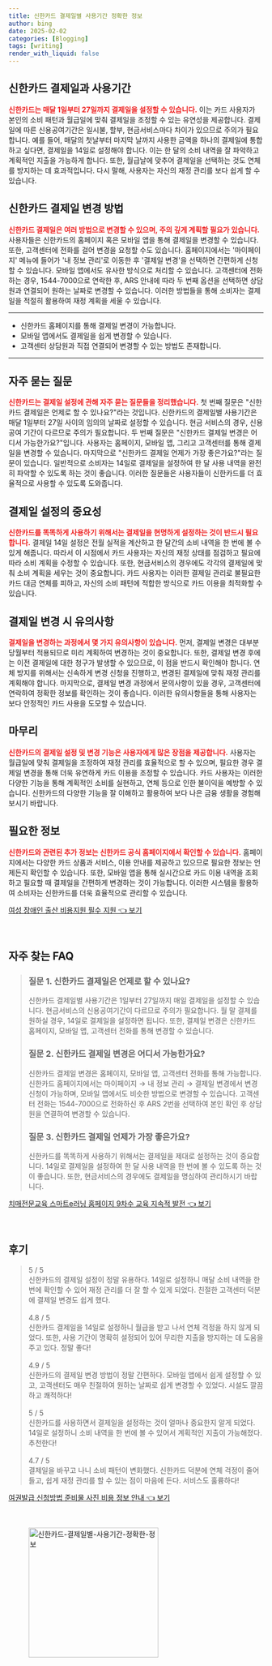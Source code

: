 ```yaml
---
title: 신한카드 결제일별 사용기간 정확한 정보
author: bing
date: 2025-02-02
categories: [Blogging]
tags: [writing]
render_with_liquid: false
---
```



<h2 id='신한카드_결제일_사용기간'>신한카드 결제일과 사용기간</h2>

<p><b><span style="color: #ee2323;">신한카드는 매달 1일부터 27일까지 결제일을 설정할 수 있습니다.</span></b> 이는 카드 사용자가 본인의 소비 패턴과 월급일에 맞춰 결제일을 조정할 수 있는 유연성을 제공합니다. 결제일에 따른 신용공여기간은 일시불, 할부, 현금서비스마다 차이가 있으므로 주의가 필요합니다. 예를 들어, 매달의 첫날부터 마지막 날까지 사용한 금액을 하나의 결제일에 통합하고 싶다면, 결제일을 14일로 설정해야 합니다. 이는 한 달의 소비 내역을 잘 파악하고 계획적인 지출을 가능하게 합니다. 또한, 월급날에 맞추어 결제일을 선택하는 것도 연체를 방지하는 데 효과적입니다. 다시 말해, 사용자는 자신의 재정 관리를 보다 쉽게 할 수 있습니다.</p>

<h2 id='신한카드_결제일_변경방법'>신한카드 결제일 변경 방법</h2>

<p><b><span style="color: #ee2323;">신한카드 결제일은 여러 방법으로 변경할 수 있으며, 주의 깊게 계획할 필요가 있습니다.</span></b> 사용자들은 신한카드의 홈페이지 혹은 모바일 앱을 통해 결제일을 변경할 수 있습니다. 또한, 고객센터에 전화를 걸어 변경을 요청할 수도 있습니다. 홈페이지에서는 '마이페이지' 메뉴에 들어가 '내 정보 관리'로 이동한 후 '결제일 변경'을 선택하면 간편하게 신청할 수 있습니다. 모바일 앱에서도 유사한 방식으로 처리할 수 있습니다. 고객센터에 전화하는 경우, 1544-7000으로 연락한 후, ARS 안내에 따라 두 번째 옵션을 선택하면 상담원과 연결되어 원하는 날짜로 변경할 수 있습니다. 이러한 방법들을 통해 소비자는 결제일을 적절히 활용하여 재정 계획을 세울 수 있습니다.</p>

<hr />

<ul>
    <li>신한카드 홈페이지를 통해 결제일 변경이 가능합니다.</li>
    <li>모바일 앱에서도 결제일을 쉽게 변경할 수 있습니다.</li>
    <li>고객센터 상담원과 직접 연결되어 변경할 수 있는 방법도 존재합니다.</li>
</ul>

<hr />

<h2 id='자주묻는질문'>자주 묻는 질문</h2>

<p><b><span style="color: #ee2323;">신한카드는 결제일 설정에 관해 자주 묻는 질문들을 정리했습니다.</span></b> 첫 번째 질문은 "신한카드 결제일은 언제로 할 수 있나요?"라는 것입니다. 신한카드의 결제일별 사용기간은 매달 1일부터 27일 사이의 임의의 날짜로 설정할 수 있습니다. 현금 서비스의 경우, 신용공여 기간이 다르므로 주의가 필요합니다. 두 번째 질문은 "신한카드 결제일 변경은 어디서 가능한가요?"입니다. 사용자는 홈페이지, 모바일 앱, 그리고 고객센터를 통해 결제일을 변경할 수 있습니다. 마지막으로 "신한카드 결제일 언제가 가장 좋은가요?"라는 질문이 있습니다. 일반적으로 소비자는 14일로 결제일을 설정하여 한 달 사용 내역을 완전히 파악할 수 있도록 하는 것이 좋습니다. 이러한 질문들은 사용자들이 신한카드를 더 효율적으로 사용할 수 있도록 도와줍니다.</p>

<h2 id='결제일_설정의_중요성'>결제일 설정의 중요성</h2>

<p><b><span style="color: #ee2323;">신한카드를 똑똑하게 사용하기 위해서는 결제일을 현명하게 설정하는 것이 반드시 필요합니다.</span></b> 결제일 14일 설정은 전월 실적을 계산하고 한 달간의 소비 내역을 한 번에 볼 수 있게 해줍니다. 따라서 이 시점에서 카드 사용자는 자신의 재정 상태를 점검하고 필요에 따라 소비 계획을 수정할 수 있습니다. 또한, 현금서비스의 경우에도 각각의 결제일에 맞춰 소비 계획을 세우는 것이 중요합니다. 카드 사용자는 이러한 결제일 관리로 불필요한 카드 대금 연체를 피하고, 자신의 소비 패턴에 적합한 방식으로 카드 이용을 최적화할 수 있습니다.</p>

<h2 id='결제일_변경시_유의사항'>결제일 변경 시 유의사항</h2>

<p><b><span style="color: #ee2323;">결제일을 변경하는 과정에서 몇 가지 유의사항이 있습니다.</span></b> 먼저, 결제일 변경은 대부분 당월부터 적용되므로 미리 계획하여 변경하는 것이 중요합니다. 또한, 결제일 변경 후에는 이전 결제일에 대한 청구가 발생할 수 있으므로, 이 점을 반드시 확인해야 합니다. 연체 방지를 위해서는 신속하게 변경 신청을 진행하고, 변경된 결제일에 맞춰 재정 관리를 계획해야 합니다. 마지막으로, 결제일 변경 과정에서 문의사항이 있을 경우, 고객센터에 연락하여 정확한 정보를 확인하는 것이 좋습니다. 이러한 유의사항들을 통해 사용자는 보다 안정적인 카드 사용을 도모할 수 있습니다.</p>

<h2 id='마무리'>마무리</h2>

<p><b><span style="color: #ee2323;">신한카드의 결제일 설정 및 변경 기능은 사용자에게 많은 장점을 제공합니다.</span></b> 사용자는 월급일에 맞춰 결제일을 조정하여 재정 관리를 효율적으로 할 수 있으며, 필요한 경우 결제일 변경을 통해 더욱 유연하게 카드 이용을 조정할 수 있습니다. 카드 사용자는 이러한 다양한 기능을 통해 계획적인 소비를 실현하고, 연체 등으로 인한 불이익을 예방할 수 있습니다. 신한카드의 다양한 기능을 잘 이해하고 활용하여 보다 나은 금융 생활을 경험해 보시기 바랍니다.</p>

<h2 id='필요한_정보'>필요한 정보</h2>

<p><b><span style="color: #ee2323;">신한카드와 관련된 추가 정보는 신한카드 공식 홈페이지에서 확인할 수 있습니다.</span></b> 홈페이지에서는 다양한 카드 상품과 서비스, 이용 안내를 제공하고 있으므로 필요한 정보는 언제든지 확인할 수 있습니다. 또한, 모바일 앱을 통해 실시간으로 카드 이용 내역을 조회하고 필요할 때 결제일을 간편하게 변경하는 것이 가능합니다. 이러한 시스템을 활용하여 소비자는 신한카드를 더욱 효율적으로 관리할 수 있습니다.</p>


<p><a class="click-button" title="여성 장애인 출산 비용지원 필수 지원" href="https://adkhouse.github.io/posts/%EC%97%AC%EC%84%B1-%EC%9E%A5%EC%95%A0%EC%9D%B8-%EC%B6%9C%EC%82%B0-%EB%B9%84%EC%9A%A9%EC%A7%80%EC%9B%90-%ED%95%84%EC%88%98-%EC%A7%80%EC%9B%90/" rel="dofollow">여성 장애인 출산 비용지원 필수 지원 👈 보기</a></p><br>
<h2 id='자주_찾는_FAQ'>자주 찾는 FAQ</h2>
<div itemscope="" itemtype="https://schema.org/FAQPage"> 
<blockquote> 
<div itemscope="" itemprop="mainEntity" itemtype="https://schema.org/Question"> 
<h3 itemprop="name">질문 1. 신한카드 결제일은 언제로 할 수 있나요?</h3> 
<div itemscope="" itemprop="acceptedAnswer" itemtype="https://schema.org/Answer"> 
<span itemprop="text"> 
<p>신한카드 결제일별 사용기간은 1일부터 27일까지 매일 결제일을 설정할 수 있습니다. 현금서비스의 신용공여기간이 다르므로 주의가 필요합니다. 월 말 결제를 원하실 경우, 14일로 결제일을 설정하면 됩니다. 또한, 결제일 변경은 신한카드 홈페이지, 모바일 앱, 고객센터 전화를 통해 변경할 수 있습니다.</p> 
</span> 
</div> 
</div> 

<div itemscope="" itemprop="mainEntity" itemtype="https://schema.org/Question"> 
<h3 itemprop="name">질문 2. 신한카드 결제일 변경은 어디서 가능한가요?</h3> 
<div itemscope="" itemprop="acceptedAnswer" itemtype="https://schema.org/Answer"> 
<span itemprop="text"> 
<p>신한카드 결제일 변경은 홈페이지, 모바일 앱, 고객센터 전화를 통해 가능합니다. 신한카드 홈페이지에서는 마이페이지 → 내 정보 관리 → 결제일 변경에서 변경 신청이 가능하며, 모바일 앱에서도 비슷한 방법으로 변경할 수 있습니다. 고객센터 전화는 1544-7000으로 전화하신 후 ARS 2번을 선택하여 본인 확인 후 상담원을 연결하여 변경할 수 있습니다.</p> 
</span> 
</div> 
</div> 

<div itemscope="" itemprop="mainEntity" itemtype="https://schema.org/Question"> 
<h3 itemprop="name">질문 3. 신한카드 결제일 언제가 가장 좋은가요?</h3> 
<div itemscope="" itemprop="acceptedAnswer" itemtype="https://schema.org/Answer"> 
<span itemprop="text"> 
<p>신한카드를 똑똑하게 사용하기 위해서는 결제일을 제대로 설정하는 것이 중요합니다. 14일로 결제일을 설정하여 한 달 사용 내역을 한 번에 볼 수 있도록 하는 것이 좋습니다. 또한, 현금서비스의 경우에도 결제일을 명심하여 관리하시기 바랍니다.</p> 
</span> 
</div> 
</div> 
</blockquote> 
</div>
<p><a class="click-button" title="치매전문교육 스마트e러닝 홈페이지 9차수 교육 지속적 발전" href="https://adkhouse.github.io/posts/%EC%B9%98%EB%A7%A4%EC%A0%84%EB%AC%B8%EA%B5%90%EC%9C%A1-%EC%8A%A4%EB%A7%88%ED%8A%B8e%EB%9F%AC%EB%8B%9D-%ED%99%88%ED%8E%98%EC%9D%B4%EC%A7%80-9%EC%B0%A8%EC%88%98-%EA%B5%90%EC%9C%A1-%EC%A7%80%EC%86%8D%EC%A0%81-%EB%B0%9C%EC%A0%84/" rel="dofollow">치매전문교육 스마트e러닝 홈페이지 9차수 교육 지속적 발전 👈 보기</a></p><br>
<h2 id='후기'>후기</h2>
<div itemscope itemtype="https://schema.org/Product">
  <blockquote>
  <div itemprop="review" itemscope itemtype="https://schema.org/Review">
      <div itemprop="reviewRating" itemscope itemtype="https://schema.org/Rating"> <span itemprop="ratingValue">5</span> / <span itemprop="bestRating">5</span> </div>
      <span itemprop="reviewBody">신한카드의 결제일 설정이 정말 유용하다. 14일로 설정하니 매달 소비 내역을 한 번에 확인할 수 있어 재정 관리를 더 잘 할 수 있게 되었다. 친절한 고객센터 덕분에 결제일 변경도 쉽게 했다.</span>
  </div>
  <br>
  <div itemprop="review" itemscope itemtype="https://schema.org/Review">
      <div itemprop="reviewRating" itemscope itemtype="https://schema.org/Rating"> <span itemprop="ratingValue">4.8</span> / <span itemprop="bestRating">5</span> </div>
      <span itemprop="reviewBody">신한카드 결제일을 14일로 설정하니 월급을 받고 나서 연체 걱정을 하지 않게 되었다. 또한, 사용 기간이 명확히 설정되어 있어 무리한 지출을 방지하는 데 도움을 주고 있다. 정말 좋다!</span>
  </div>
  <br>
  <div itemprop="review" itemscope itemtype="https://schema.org/Review">
      <div itemprop="reviewRating" itemscope itemtype="https://schema.org/Rating"> <span itemprop="ratingValue">4.9</span> / <span itemprop="bestRating">5</span> </div>
      <span itemprop="reviewBody">신한카드의 결제일 변경 방법이 정말 간편하다. 모바일 앱에서 쉽게 설정할 수 있고, 고객센터도 매우 친절하여 원하는 날짜로 쉽게 변경할 수 있었다. 시설도 깔끔하고 쾌적하다!</span>
  </div>
  <br>
  <div itemprop="review" itemscope itemtype="https://schema.org/Review">
      <div itemprop="reviewRating" itemscope itemtype="https://schema.org/Rating"> <span itemprop="ratingValue">5</span> / <span itemprop="bestRating">5</span> </div>
      <span itemprop="reviewBody">신한카드를 사용하면서 결제일을 설정하는 것이 얼마나 중요한지 알게 되었다. 14일로 설정하니 소비 내역을 한 번에 볼 수 있어서 계획적인 지출이 가능해졌다. 추천한다!</span>
  </div>
  <br>
  <div itemprop="review" itemscope itemtype="https://schema.org/Review">
      <div itemprop="reviewRating" itemscope itemtype="https://schema.org/Rating"> <span itemprop="ratingValue">4.7</span> / <span itemprop="bestRating">5</span> </div>
      <span itemprop="reviewBody">결제일을 바꾸고 나니 소비 패턴이 변화했다. 신한카드 덕분에 연체 걱정이 줄어들고, 쉽게 재정 관리를 할 수 있는 점이 마음에 든다. 서비스도 훌륭하다!</span>
  </div>
  </blockquote>
</div>
<p><a class="click-button" title="여권발급 신청방법 준비물 사진 비용 정보 안내" href="https://adkhouse.github.io/posts/%EC%97%AC%EA%B6%8C%EB%B0%9C%EA%B8%89-%EC%8B%A0%EC%B2%AD%EB%B0%A9%EB%B2%95-%EC%A4%80%EB%B9%84%EB%AC%BC-%EC%82%AC%EC%A7%84-%EB%B9%84%EC%9A%A9-%EC%A0%95%EB%B3%B4-%EC%95%88%EB%82%B4/" rel="dofollow">여권발급 신청방법 준비물 사진 비용 정보 안내 👈 보기</a></p><br>
<figure class="image"><img src="https://adkhouse.github.io/assets/img/thumbnail/신한카드-결제일별-사용기간-정확한-정보.webp" alt="신한카드-결제일별-사용기간-정확한-정보" width="256" height="256"></figure>
